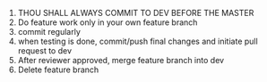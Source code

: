 1. THOU SHALL ALWAYS COMMIT TO DEV BEFORE THE MASTER
2. Do feature work only in your own feature branch
3. commit regularly
4. when testing is done, commit/push final changes and initiate pull request to dev
5. After reviewer approved, merge feature branch into dev
6. Delete feature branch
